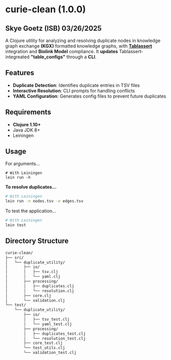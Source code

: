 # curie-clean (1.0.0)

## Skye Goetz (ISB) 03/26/2025

A Clojure utility for analyzing and resolving duplicate nodes in knowledge graph exchange **(KGX)** formatted knowledge graphs, with [**Tablassert**](https://github.com/SkyeAv/Tablassert3.0.0) integration and **Biolink Model** compliance. It **updates** Tablassert-integreated **"table_configs"** through a **CLI**. 

## Features

- **Duplicate Detection**: Identifies duplicate entries in TSV files
- **Interactive Resolution**: CLI prompts for handling conflicts
- **YAML Configuration**: Generates config files to prevent future duplicates

## Requirements

- **Clojure 1.10+**
- Java JDK 8+
- Leiningen

## Usage

For arguments...

```
# With Leiningen
lein run -h
```

**To resolve duplicates...**

```bash
# With Leiningen
lein run -n nodes.tsv -e edges.tsv
```

To test the application...

```bash
# With Leiningen
lein test
```

## Directory Structure

```txt
curie-clean/
├── src/
│   └── duplicate_utility/
│       ├── io/
│       │   ├── tsv.clj
│       │   └── yaml.clj
│       ├── processing/
│       │   ├── duplicates.clj
│       │   └── resolution.clj
│       ├── core.clj
│       └── validation.clj
└── test/
    └── duplicate_utility/
        ├── io/
        │   ├── tsv_test.clj
        │   └── yaml_test.clj
        ├── processing/
        │   ├── duplicates_test.clj
        │   └── resolution_test.clj
        ├── core_test.clj
        └── test_utils.clj
        └── validation_test.clj
```
